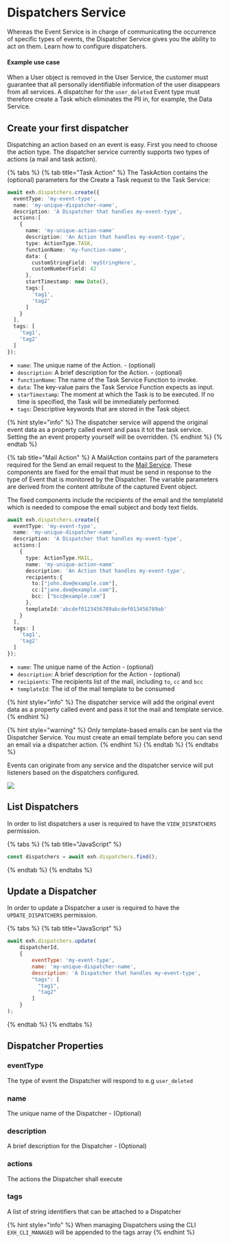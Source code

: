 # Dispatchers Service

Whereas the Event Service is in charge of communicating the occurrence of specific types of events, the Dispatcher Service gives you the ability to act on them. Learn how to configure dispatchers.

#### Example use case

When a User object is removed in the User Service, the customer must guarantee that all personally identifiable information of the user disappears from all services. A dispatcher for the `user_deleted` Event type must therefore create a Task which eliminates the PII in, for example, the Data Service.

## Create your first dispatcher

Dispatching an action based on an event is easy. First you need to choose the action type. The dispatcher service currently supports two types of actions (a mail and task action).

{% tabs %}
{% tab title="Task Action" %}
The TaskAction contains the (optional) parameters for the Create a Task request to the Task Service:

```typescript
await exh.dispatchers.create({
  eventType: 'my-event-type',
  name: 'my-unique-dispatcher-name',
  description: 'A Dispatcher that handles my-event-type',
  actions:[
    {
      name: 'my-unique-action-name'
      description: 'An Action that handles my-event-type',
      type: ActionType.TASK,
      functionName: 'my-function-name',
      data: {
        customStringField: 'myStringHere',
        customNumberField: 42
      },
      startTimestamp: new Date(),
      tags:[
        'tag1',
        'tag2'
      ]
    }
  ],
  tags: [
    'tag1',
    'tag2'
  ]
});
```

* `name`: The unique name of the Action. - (optional)
* `description`: A brief description for the Action. - (optional)
* `functionName`: The name of the Task Service Function to invoke.
* `data`: The key-value pairs the Task Service Function expects as input.
* `starTimestamp`: The moment at which the Task is to be executed. If no time is specified, the Task will be immediately performed.
* `tags`: Descriptive keywords that are stored in the Task object.

{% hint style="info" %}
The dispatcher service will append the original event data as a property called event and pass it tot the task service. Setting the an event property yourself will be overridden.
{% endhint %}
{% endtab %}

{% tab title="Mail Action" %}
A MailAction contains part of the parameters required for the Send an email request to the [Mail Service](broken-reference). These components are fixed for the email that must be send in response to the type of Event that is monitored by the Dispatcher. The variable parameters are derived from the content attribute of the captured Event object.

The fixed components include the recipients of the email and the templateId which is needed to compose the email subject and body text fields.

```typescript
await exh.dispatchers.create({
  eventType: 'my-event-type',
  name: 'my-unique-dispatcher-name',
  description: 'A Dispatcher that handles my-event-type',
  actions:[
    {
      type: ActionType.MAIL,
      name: 'my-unique-action-name'
      description: 'An Action that handles my-event-type',
      recipients:{
        to:["john.doe@example.com"],
        cc:["jane.doe@example.com"],
        bcc: ["bcc@example.com"]
      },
      templateId:'abcdef0123456789abcdef013456789ab'
    }
  ],
  tags: [
    'tag1',
    'tag2'
  ]
});
```

* `name`: The unique name of the Action - (optional)
* `description`: A brief description for the Action - (optional)
* `recipients`: The recipients list of the mail, including `to`, `cc` and `bcc`
* `templateId`: The id of the mail template to be consumed

{% hint style="info" %}
The dispatcher service will add the original event data as a property called event and pass it tot the mail and template service.
{% endhint %}

{% hint style="warning" %}
Only template-based emails can be sent via the Dispatcher Service. You must create an email template before you can send an email via a dispatcher action.
{% endhint %}
{% endtab %}
{% endtabs %}

Events can originate from any service and the dispatcher service will put listeners based on the dispatchers configured.



![](../../.gitbook/assets/Screenshot\_20211018\_164704.png)

## List Dispatchers

In order to list dispatchers a user is required to have the `VIEW_DISPATCHERS` permission.

{% tabs %}
{% tab title="JavaScript" %}
```javascript
const dispatchers = await exh.dispatchers.find();
```
{% endtab %}
{% endtabs %}

## Update a Dispatcher

In order to update a Dispatcher a user is required to have the `UPDATE_DISPATCHERS` permission.

{% tabs %}
{% tab title="JavaScript" %}
```javascript
await exh.dispatchers.update(
    dispatcherId, 
    {
        eventType: 'my-event-type',
        name: 'my-unique-dispatcher-name',
        description: 'A Dispatcher that handles my-event-type',
        "tags": [
          "tag1",
          "tag2"
        ]
    }
);
```
{% endtab %}
{% endtabs %}

## Dispatcher Properties

### eventType

The type of event the Dispatcher will respond to e.g `user_deleted`

### name

The unique name of the Dispatcher - (Optional)

### description

A brief description for the Dispatcher - (Optional)

### actions

The actions the Dispatcher shall execute

### tags

A list of string identifiers that can be attached to a Dispatcher

{% hint style="info" %}
When managing Dispatchers using the CLI `EXH_CLI_MANAGED` will be appended to the tags array
{% endhint %}
